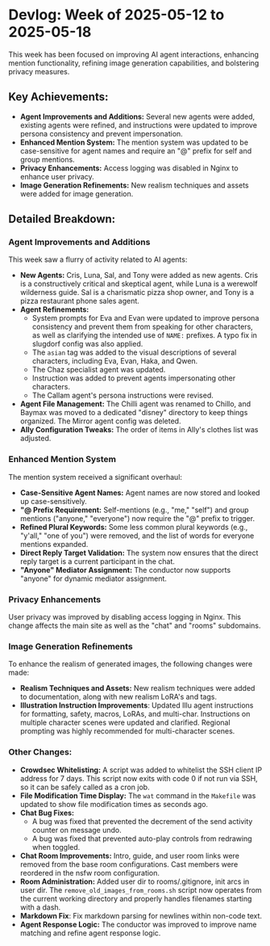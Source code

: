 # Devlog: Week of 2025-05-12 to 2025-05-18

This week has been focused on improving AI agent interactions, enhancing mention functionality, refining image generation capabilities, and bolstering privacy measures.

## Key Achievements:

*   **Agent Improvements and Additions:** Several new agents were added, existing agents were refined, and instructions were updated to improve persona consistency and prevent impersonation.
*   **Enhanced Mention System:** The mention system was updated to be case-sensitive for agent names and require an "@" prefix for self and group mentions.
*   **Privacy Enhancements:** Access logging was disabled in Nginx to enhance user privacy.
*   **Image Generation Refinements:** New realism techniques and assets were added for image generation.

## Detailed Breakdown:

### Agent Improvements and Additions

This week saw a flurry of activity related to AI agents:

*   **New Agents:** Cris, Luna, Sal, and Tony were added as new agents. Cris is a constructively critical and skeptical agent, while Luna is a werewolf wilderness guide. Sal is a charismatic pizza shop owner, and Tony is a pizza restaurant phone sales agent.
*   **Agent Refinements:**
    *   System prompts for Eva and Evan were updated to improve persona consistency and prevent them from speaking for other characters, as well as clarifying the intended use of `NAME:` prefixes. A typo fix in slugdorf config was also applied.
    *   The `asian` tag was added to the visual descriptions of several characters, including Eva, Evan, Haka, and Qwen.
    *   The Chaz specialist agent was updated.
    *   Instruction was added to prevent agents impersonating other characters.
    *   The Callam agent's persona instructions were revised.
*   **Agent File Management:** The Chilli agent was renamed to Chillo, and Baymax was moved to a dedicated "disney" directory to keep things organized. The Mirror agent config was deleted.
*   **Ally Configuration Tweaks:** The order of items in Ally's clothes list was adjusted.

### Enhanced Mention System

The mention system received a significant overhaul:

*   **Case-Sensitive Agent Names:** Agent names are now stored and looked up case-sensitively.
*   **"@ Prefix Requirement:**  Self-mentions (e.g., "me," "self") and group mentions ("anyone," "everyone") now require the "@" prefix to trigger.
*   **Refined Plural Keywords:**  Some less common plural keywords (e.g., "y'all," "one of you") were removed, and the list of words for everyone mentions expanded.
*   **Direct Reply Target Validation:**  The system now ensures that the direct reply target is a current participant in the chat.
*   **"Anyone" Mediator Assignment:** The conductor now supports "anyone" for dynamic mediator assignment.

### Privacy Enhancements

User privacy was improved by disabling access logging in Nginx. This change affects the main site as well as the "chat" and "rooms" subdomains.

### Image Generation Refinements

To enhance the realism of generated images, the following changes were made:

*   **Realism Techniques and Assets:** New realism techniques were added to documentation, along with new realism LoRA's and tags.
*   **Illustration Instruction Improvements**: Updated Illu agent instructions for formatting, safety, macros, LoRAs, and multi-char. Instructions on multiple character scenes were updated and clarified. Regional prompting was highly recommended for multi-character scenes.

### Other Changes:

*   **Crowdsec Whitelisting:** A script was added to whitelist the SSH client IP address for 7 days. This script now exits with code 0 if not run via SSH, so it can be safely called as a cron job.
*   **File Modification Time Display:** The `wat` command in the `Makefile` was updated to show file modification times as seconds ago.
*   **Chat Bug Fixes:**
    *   A bug was fixed that prevented the decrement of the send activity counter on message undo.
    *   A bug was fixed that prevented auto-play controls from redrawing when toggled.
*   **Chat Room Improvements:** Intro, guide, and user room links were removed from the base room configurations. Cast members were reordered in the nsfw room configuration.
*   **Room Administration:** Added user dir to rooms/.gitignore, init arcs in user dir. The `remove_old_images_from_rooms.sh` script now operates from the current working directory and properly handles filenames starting with a dash.
*   **Markdown Fix**: Fix markdown parsing for newlines within non-code text.
*   **Agent Response Logic:** The conductor was improved to improve name matching and refine agent response logic.

